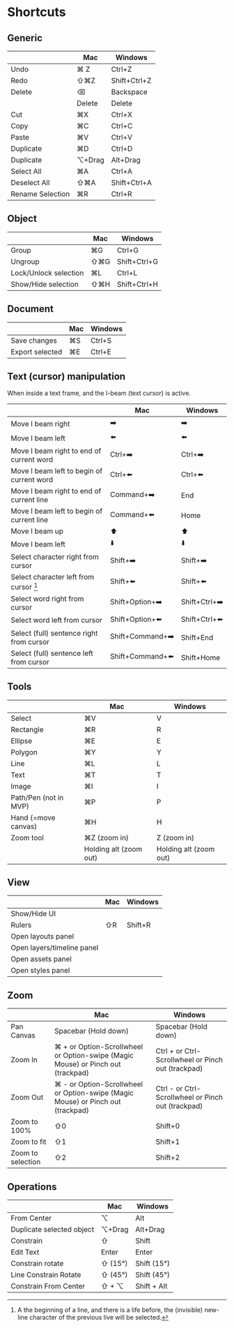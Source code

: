 # Shortcuts

## Generic

| |Mac|Windows|
|----|----|----|
|Undo|⌘ Z|Ctrl+Z|
|Redo|⇧⌘Z|Shift+Ctrl+Z|
|Delete|⌫|Backspace|
||Delete|Delete|
|Cut|⌘X|Ctrl+X|
|Copy|⌘C|Ctrl+C|
|Paste|⌘V|Ctrl+V|
|Duplicate|⌘D|Ctrl+D|
|Duplicate|⌥+Drag|Alt+Drag|
|Select All|⌘A|Ctrl+A|
|Deselect All|⇧⌘A|Shift+Ctrl+A|
|Rename Selection|⌘R|Ctrl+R|

## Object
| |Mac|Windows|
|----|----|----|
|Group|⌘G|Ctrl+G|
|Ungroup|⇧⌘G|Shift+Ctrl+G|
|Lock/Unlock selection|⌘L|Ctrl+L|
|Show/Hide selection|⇧⌘H|Shift+Ctrl+H|

## Document

| |Mac|Windows|
|----|----|----|
|Save changes|⌘S|Ctrl+S|
|Export selected|⌘E|Ctrl+E|

## Text (cursor) manipulation

When inside a text frame, and the I-beam (text cursor) is active.

| |Mac|Windows|
|----|----|----|
|Move I beam right|➡️|➡️|
|Move I beam left|⬅️|⬅️|
|Move I beam right to end of current word|Ctrl+➡️|Ctrl+➡️|
|Move I beam left to begin of current word|Ctrl+⬅️|Ctrl+⬅️|
|Move I beam right to end of current line|Command+➡️|End|
|Move I beam left to begin of current line|Command+⬅️|Home|
|Move I beam up|⬆️|⬆️|
|Move I beam left|⬇️|⬇️|
|Select character right from cursor|Shift+➡️|Shift+➡️|
|Select character left from cursor [^1]|Shift+⬅️|Shift+⬅️|
|Select word right from cursor|Shift+Option+➡️|Shift+Ctrl+➡️|
|Select word left from cursor|Shift+Option+⬅️|Shift+Ctrl+⬅️|
|Select (full) sentence right from cursor|Shift+Command+➡️|Shift+End|
|Select (full) sentence left from cursor|Shift+Command+⬅️|Shift+Home|

[^1]: A the beginning of a line, and there is a life before, the (invisible) new-line character of the previous live will be selected.

## Tools

| |Mac|Windows|
|----|----|----|
|Select|⌘V|V|
|Rectangle|⌘R|R|
|Ellipse|⌘E|E|
|Polygon|⌘Y|Y|
|Line|⌘L|L|
|Text|⌘T|T|
|Image|⌘I|I|
|Path/Pen (not in MVP)|⌘P|P|
|Hand (=move canvas)|⌘H|H|
|Zoom tool|⌘Z (zoom in)|Z (zoom in)|
||Holding alt (zoom out)|Holding alt (zoom out)|

## View

| |Mac|Windows|
|----|----|----|
|Show/Hide UI|||
|Rulers|⇧R|Shift+R|
|Open layouts panel|||
|Open layers/timeline panel|||
|Open assets panel|||
|Open styles panel|||

## Zoom

| |Mac|Windows|
|----|----|----|
|Pan Canvas|Spacebar (Hold down)|Spacebar (Hold down)|
|Zoom In|⌘ + or Option-Scrollwheel or Option-swipe (Magic Mouse) or Pinch out (trackpad)|Ctrl + or Ctrl-Scrollwheel or Pinch out (trackpad)|
|Zoom Out|⌘ - or Option-Scrollwheel or Option-swipe (Magic Mouse) or Pinch out (trackpad)|Ctrl - or Ctrl-Scrollwheel or Pinch out (trackpad)|
|Zoom to 100%|⇧0|Shift+0|
|Zoom to fit|⇧1|Shift+1|
|Zoom to selection|⇧2|Shift+2|

## Operations

| |Mac|Windows|
|----|----|----|
|From Center|⌥|Alt|
|Duplicate selected object|⌥+Drag|Alt+Drag|
|Constrain|⇧|Shift|
|Edit Text|Enter|Enter|
|Constrain rotate|⇧ (15°)|Shift (15°)|
|Line Constrain Rotate|⇧ (45°)|Shift (45°)|
|Constrain From Center|⇧ + ⌥|Shift + Alt|